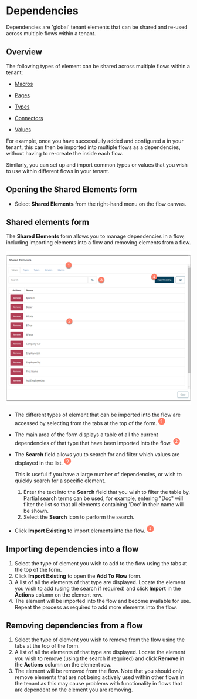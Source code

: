 # Dependencies 

<head>
  <meta name="guidename" content="Flow"/>
  <meta name="context" content="GUID-85425302-deb7-4f96-aedd-be797a3224e5"/>
</head>


Dependencies are 'global' tenant elements that can be shared and re-used across multiple flows within a tenant.

## Overview 

The following types of element can be shared across multiple flows within a tenant:

-   [Macros](c-flo-Macros_b108573d-8668-4d4f-aab3-79fb49adcc3f.md)

-   [Pages](c-flo-ME_Page_539c415f-59d7-47d5-90ef-cb3a108b3010.md)

-   [Types](c-flo-Types_d429840a-ffa4-47c5-8131-5411965e422c.md)

-   [Connectors](c-flo-Service_Integrations_cac4d712-9607-4f24-8e70-aae48ceb27b9.md)

-   [Values](c-flo-Values_f83f964c-1348-475d-80b1-480daef433f7.md)


For example, once you have successfully added and configured a in your tenant, this can then be imported into multiple flows as a dependencies, without having to re-create the inside each flow.

Similarly, you can set up and import common types or values that you wish to use within different flows in your tenant.

## Opening the Shared Elements form 

-   Select **Shared Elements** from the right-hand menu on the flow canvas.


## Shared elements form 

The **Shared Elements** form allows you to manage dependencies in a flow, including importing elements into a flow and removing elements from a flow.

![Shared Elements form](../Images/img-flo-Shared_Elements_b44ab9da-7a9e-4aa8-bfd9-0c635134ec71.png)

-   The different types of element that can be imported into the flow are accessed by selecting from the tabs at the top of the form. ![Step 1](../Images/img-flo-Step1_ed936f88-97de-4cc1-98ac-9f351a84a1bb.png)

-   The main area of the form displays a table of all the current dependencies of that type that have been imported into the flow. ![Step 2](../Images/img-flo-Step2_c61b5577-5d61-4de6-9cfd-7eb5f4587ce0.png)

-   The **Search** field allows you to search for and filter which values are displayed in the list. ![Step 3](../Images/img-flo-Step3_80c92964-4950-401a-b366-9af635fc20e7.png)

    This is useful if you have a large number of dependencies, or wish to quickly search for a specific element.

    1.  Enter the text into the **Search** field that you wish to filter the table by. Partial search terms can be used, for example, entering "Doc" will filter the list so that all elements containing 'Doc' in their name will be shown.
    2.  Select the **Search** icon to perform the search.
-   Click **Import Existing** to import elements into the flow. ![Step 4](../Images/img-flo-Step4_a9fc9306-20bb-4f06-b6c7-616c9df561cb.png)


## Importing dependencies into a flow 

1.  Select the type of element you wish to add to the flow using the tabs at the top of the form.
2.  Click **Import Existing** to open the **Add To Flow** form.
3.  A list of all the elements of that type are displayed. Locate the element you wish to add \(using the search if required\) and click **Import** in the **Actions** column on the element row.
4.  The element will be imported into the flow and become available for use. Repeat the process as required to add more elements into the flow.

## Removing dependencies from a flow 

1.  Select the type of element you wish to remove from the flow using the tabs at the top of the form.
2.  A list of all the elements of that type are displayed. Locate the element you wish to remove \(using the search if required\) and click **Remove** in the **Actions** column on the element row.
3.  The element will be removed from the flow. Note that you should only remove elements that are not being actively used within other flows in the tenant as this may cause problems with functionality in flows that are dependent on the element you are removing.